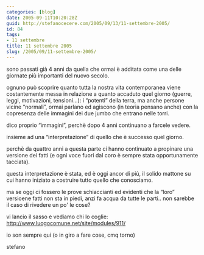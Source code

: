 ```yaml
---
categories: [blog]
date: 2005-09-11T10:20:28Z
guid: http://stefanocecere.com/2005/09/13/11-settembre-2005/
id: 84
tags:
- 11 settembre
title: 11 settembre 2005
slug: /2005/09/11-settembre-2005/
---
```


sono passati già 4 anni da quella che ormai è additata come una delle giornate più importanti del nuovo secolo.

ognuno può scoprire quanto tutta la nostra vita contemporanea viene costantemente messa in relazione a quanto accaduto quel giorno (guerre, leggi, motivazioni, tensioni…): i &#x201c;potenti&#x201d; della terra, ma anche persone vicine &#x201c;normali&#x201d;, ormai parlano ed agiscono (in teoria pensano anche) con la copresenza delle immagini dei due jumbo che entrano nelle torri.

dico proprio &#x201c;immagini&#x201d;, perchè dopo 4 anni continuano a farcele vedere.
  
insieme ad una &#x201c;interpretazione&#x201d; di quello che è successo quel giorno.

perchè da quattro anni a questa parte ci hanno continuato a propinare una versione dei fatti (e ogni voce fuori dal coro è sempre stata opportunamente tacciata).
  
questa interpretazione è stata, ed è oggi ancor di più, il solido mattone su cui hanno iniziato a costruire tutto quello che conosciamo.

ma se oggi ci fossero le prove schiaccianti ed evidenti che la &#x201c;loro&#x201d; versioene fatti non sta in piedi, anzi fa acqua da tutte le parti.. non sarebbe il caso di rivedere un po' le cose?

vi lancio il sasso e vediamo chi lo coglie: <http://www.luogocomune.net/site/modules/911/>

io son sempre qui (o in giro a fare cose, cmq torno)

stefano